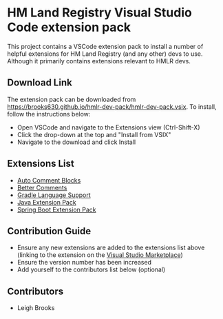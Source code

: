 # HM Land Registry Visual Studio Code extension pack

This project contains a VSCode extension pack to install a number of helpful extensions for HM Land Registry (and any other) devs to use. Although it primarily contains extensions relevant to HMLR devs.

## Download Link

The extension pack can be downloaded from <https://brooks630.github.io/hmlr-dev-pack/hmlr-dev-pack.vsix>. To install, follow the instructions below:

* Open VSCode and navigate to the Extensions view (Ctrl-Shift-X)
* Click the drop-down at the top and "Install from VSIX"
* Navigate to the download and click Install

## Extensions List

* [Auto Comment Blocks](https://marketplace.visualstudio.com/items?itemName=kevinkyang.auto-comment-blocks)
* [Better Comments](https://marketplace.visualstudio.com/items?itemName=aaron-bond.better-comments)
* [Gradle Language Support](https://marketplace.visualstudio.com/items?itemName=naco-siren.gradle-language)
* [Java Extension Pack](https://marketplace.visualstudio.com/items?itemName=vscjava.vscode-java-pack)
* [Spring Boot Extension Pack](https://marketplace.visualstudio.com/items?itemName=Pivotal.vscode-boot-dev-pack)

## Contribution Guide

* Ensure any new extensions are added to the extensions list above (linking to the extension on the [Visual Studio Marketplace](https://marketplace.visualstudio.com/))
* Ensure the version number has been increased
* Add yourself to the contributors list below (optional)

## Contributors

* Leigh Brooks
